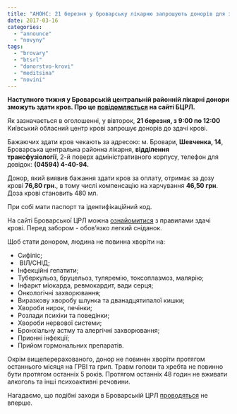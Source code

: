 ```yaml
---
title: "АНОНС: 21 березня у броварську лікарню запрошують донорів для здачі крові"
date: 2017-03-16
categories: 
  - "announce"
  - "novyny"
tags: 
  - "brovary"
  - "btsrl"
  - "donorstvo-krovi"
  - "meditsina"
  - "novini"
---
```


**Наступного тижня у Броварській центральній районній лікарні донори зможуть здати кров. Про це** **[повідомляється](http://brovcrl.in.ua/zday-krov-vryatuy-zhyttya-6) на сайті БЦРЛ.**

Як зазначається в оголошенні, у вівторок, **21 березня, з 9:00 по 12:00** Київський обласний центр крові запрошує донорів до здачі крові.

Бажаючих здати кров чекають за адресою: м. Бровари, **Шевченка, 14**, Броварська центральна районна лікарня, **відділення трансфузіології**, 2-й поверх адміністративного корпусу, телефон для довідок: **(04594) 4-40-94.**

Донор, який виявив бажання здати кров за оплату, отримає за дозу крові **76,80 грн**., в тому числі компенсацію на харчування **46,50 грн**. Доза крові становить 480 мл.

При собі мати паспорт та ідентифікаційний код.

На сайті Броварської ЦРЛ можна [ознайомитися](http://brovcrl.in.ua/transfuziologichne-viddilennya) з правилами здачі крові. Перед забором - обов’язко легкий сніданок.

Щоб стати донором, людина не повинна хворіти на:

- Сифіліс;
-  ВІЛ/СНІД;
- Інфекційні гепатити;
- Туберкульоз, бруцельоз, туляремію, токсоплазмоз, малярію;
- Інфаркт міокарда, ревмокардит, вади серця;
- Онкологічні захворювання;
- Виразкову хворобу шлунка та дванадцятипалої кишки;
- Хвороби нирок, печінки;
- Розлади психіки та поведінки;
- Хвороби нервової системи;
- Бронхіальну астму та алергічні захворювання;
- Прионні інфекції;
- Прийом гормональних препаратів.

Окрім вищеперерахованого, донор не повинен хворіти протягом останнього місяця на ГРВІ та грип. Травм голови та хребта не повинно бути протягом останніх 5 років. Протягом останніх 48 годин не вживати алкоголь та інші психоактивні речовини.

Нагадаємо, що подібні заходи в Броварській ЦРЛ [проводяться](https://mpz.brovary.org/zdaj-krov-vryatuj-zhyttya-13-veresnya-v-brovarskij-tsrl/) не вперше.
